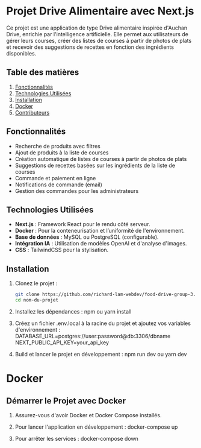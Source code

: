 # Projet Drive Alimentaire avec Next.js

Ce projet est une application de type Drive alimentaire inspirée d'Auchan Drive, enrichie par l'intelligence artificielle. Elle permet aux utilisateurs de gérer leurs courses, créer des listes de courses à partir de photos de plats et recevoir des suggestions de recettes en fonction des ingrédients disponibles.

## Table des matières
1. [Fonctionnalités](#fonctionnalités)
2. [Technologies Utilisées](#technologies-utilisées)
3. [Installation](#installation)
4. [Docker](#docker)
5. [Contributeurs](#contributeurs)

## Fonctionnalités

- Recherche de produits avec filtres
- Ajout de produits à la liste de courses
- Création automatique de listes de courses à partir de photos de plats
- Suggestions de recettes basées sur les ingrédients de la liste de courses
- Commande et paiement en ligne
- Notifications de commande (email)
- Gestion des commandes pour les administrateurs

## Technologies Utilisées

- **Next.js** : Framework React pour le rendu côté serveur.
- **Docker** : Pour la conteneurisation et l’uniformité de l'environnement.
- **Base de données** : MySQL ou PostgreSQL (configurable).
- **Intégration IA** : Utilisation de modèles OpenAI et d'analyse d'images.
- **CSS** : TailwindCSS pour la stylisation.

## Installation

1. Clonez le projet :
   ```bash
   git clone https://github.com/richard-lam-webdev/food-drive-group-3.git
   cd nom-du-projet

2. Installez les dépendances :
  npm ou yarn install

3. Créez un fichier .env.local à la racine du projet et ajoutez vos variables d'environnement :
  DATABASE_URL=postgres://user:password@db:3306/dbname
  NEXT_PUBLIC_API_KEY=your_api_key

4. Build et lancer le projet en développement :
  npm run dev ou yarn dev

# Docker

## Démarrer le Projet avec Docker

1. Assurez-vous d'avoir Docker et Docker Compose installés.

2. Pour lancer l'application en développement :
  docker-compose up

3. Pour arrêter les services :
  docker-compose down




